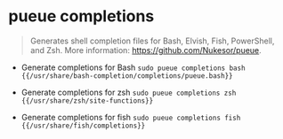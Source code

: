 # pueue completions
> Generates shell completion files for Bash, Elvish, Fish, PowerShell, and Zsh.
> More information: <https://github.com/Nukesor/pueue>.

- Generate completions for Bash
`sudo pueue completions bash {{/usr/share/bash-completion/completions/pueue.bash}}`

- Generate completions for zsh
`sudo pueue completions zsh {{/usr/share/zsh/site-functions}}`

- Generate completions for fish
`sudo pueue completions fish {{/usr/share/fish/completions}}`
